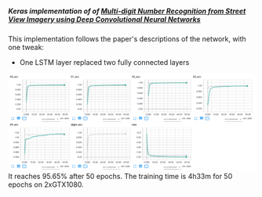 <h5>Keras implementation of  of <a href="http://arxiv.org/pdf/1312.6082.pdf">Multi-digit Number Recognition from Street View Imagery using Deep Convolutional Neural Networks</a></h5>
This implementation follows the paper's descriptions of the network, with one tweak:

* One LSTM layer replaced two fully connected layers

<img src="training.png">
It reaches 95.65% after 50 epochs. The training time is 4h33m for 50 epochs on 2xGTX1080.

